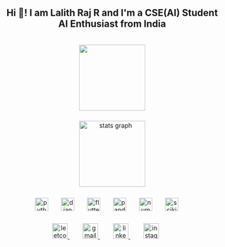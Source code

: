 <h2 align="center">Hi 👋! I am Lalith Raj R and I'm a CSE(AI) Student<br>AI Enthusiast from India</h2>
<div align="center"><br>
  <img height="150" src="https://media.giphy.com/media/M9gbBd9nbDrOTu1Mqx/giphy.gif"  />
</div>


###  

<div align="center" style="margin-bottom: 25px;">
  <img src="https://github-readme-stats.vercel.app/api?username=lalithrajr1034&hide_title=false&hide_rank=false&show_icons=true&include_all_commits=true&count_private=true&disable_animations=false&theme=dracula&locale=en&hide_border=false" height="150" alt="stats graph"  />
</div>

###  

<div align="center" style="margin-bottom: 25px;">
  <img src="https://cdn.jsdelivr.net/gh/devicons/devicon/icons/python/python-original.svg" height="30" alt="python logo" style="margin-right:25px; transition: transform 0.3s;" onmouseover="this.style.transform='scale(1.2)'" onmouseout="this.style.transform='scale(1)'" />
  <img src="https://cdn.jsdelivr.net/gh/devicons/devicon/icons/django/django-plain.svg" height="30" alt="django logo" style="margin-right:25px; transition: transform 0.3s;" onmouseover="this.style.transform='scale(1.2)'" onmouseout="this.style.transform='scale(1)'" />
  <img src="https://cdn.jsdelivr.net/gh/devicons/devicon/icons/flutter/flutter-original.svg" height="30" alt="flutter logo" style="margin-right:25px; transition: transform 0.3s;" onmouseover="this.style.transform='scale(1.2)'" onmouseout="this.style.transform='scale(1)'" />
  <img src="https://cdn.jsdelivr.net/gh/devicons/devicon/icons/pandas/pandas-original.svg" height="30" alt="pandas logo" style="margin-right:25px; transition: transform 0.3s;" onmouseover="this.style.transform='scale(1.2)'" onmouseout="this.style.transform='scale(1)'" />
  <img src="https://cdn.jsdelivr.net/gh/devicons/devicon/icons/numpy/numpy-original.svg" height="30" alt="numpy logo" style="margin-right:25px; transition: transform 0.3s;" onmouseover="this.style.transform='scale(1.2)'" onmouseout="this.style.transform='scale(1)'" />
  <img src="https://upload.wikimedia.org/wikipedia/commons/thumb/0/05/Scikit_learn_logo_small.svg/1920px-Scikit_learn_logo_small.svg.png" height="30" alt="scikit-learn logo" style="margin-right:25px; transition: transform 0.3s;" onmouseover="this.style.transform='scale(1.2)'" onmouseout="this.style.transform='scale(1)'" />
</div>

###  

<div align="center" style="margin-bottom: 25px;">
    <a href="https://leetcode.com/u/LALITH_RAJ_R/" target="_blank" style="margin-right:30px; transition: transform 0.3s;" onmouseover="this.style.transform='scale(1.2)'" onmouseout="this.style.transform='scale(1)'">
    <img src="https://img.shields.io/badge/LeetCode-333333?style=for-the-badge&logo=leetcode&logoColor=FFA116" height="35" alt="leetcode logo"  />
  </a>

  
  <a href="mailto:placement1034@gmail.com" target="_blank" style="margin-right:30px; transition: transform 0.3s;" onmouseover="this.style.transform='scale(1.2)'" onmouseout="this.style.transform='scale(1)'">
    <img src="https://img.shields.io/static/v1?message=Gmail&logo=gmail&label=&color=D14836&logoColor=white&labelColor=&style=for-the-badge" height="35" alt="gmail logo"  />
  </a>
  
  <a href="https://www.linkedin.com/in/lalithraj-r-3a8961292" target="_blank" style="margin-right:30px; transition: transform 0.3s;" onmouseover="this.style.transform='scale(1.2)'" onmouseout="this.style.transform='scale(1)'">
    <img src="https://img.shields.io/static/v1?message=LinkedIn&logo=linkedin&label=&color=0077B5&logoColor=white&labelColor=&style=for-the-badge" height="35" alt="linkedin logo"  />
  </a>
  
  <a href="https://www.instagram.com/lalithrajr672" target="_blank" style="margin-right:30px; transition: transform 0.3s;" onmouseover="this.style.transform='scale(1.2)'" onmouseout="this.style.transform='scale(1)'">
    <img src="https://img.shields.io/static/v1?message=Instagram&logo=instagram&label=&color=E4405F&logoColor=white&labelColor=&style=for-the-badge" height="35" alt="instagram logo"  />
  </a>
  
</div>

